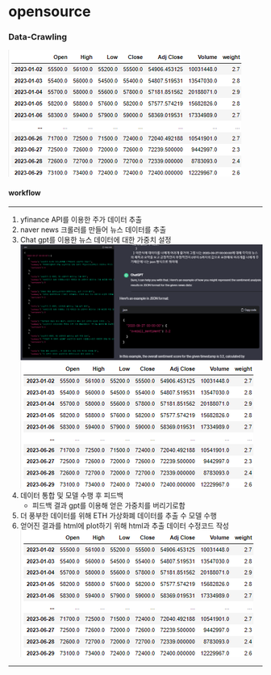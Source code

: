 # opensource
### Data-Crawling
![image1](pictures/concat_mid_result.png)

#### workflow
---------------------------------------------------------------------------
1. yfinance API를 이용한 주가 데이터 추출
2. naver news 크롤러를 만들어 뉴스 데이터를 추출
3. Chat gpt를 이용한 뉴스 데이터에 대한 가중치 설정
![image1](pictures/gpt_mid_result.png)
![image2](pictures/concat_mid_result.png)
5. 데이터 통합 및 모델 수행 후 피드백
   - 피드백 결과 gpt를 이용해 얻은 가중치를 버리기로함
6. 더 풍부한 데이터를 위해 ETH 가상화폐 데이터를 추출 수 모델 수행
7. 얻어진 결과를 html에 plot하기 위해 html과 추출 데이터 수정코드 작성
![image2](pictures/concat_mid_result.png)
---------------------------------------------------------------------------
   
